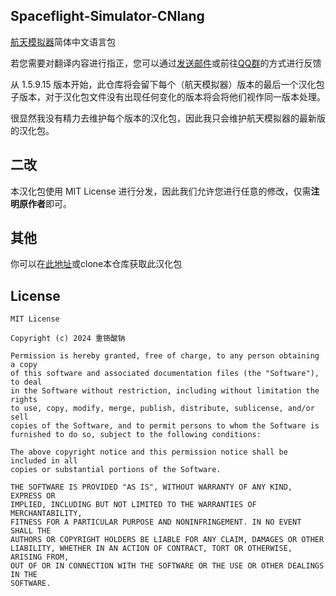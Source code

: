 ## Spaceflight-Simulator-CNlang

[航天模拟器](https://play.google.com/store/apps/details?id=com.StefMorojna.SpaceflightSimulator)简体中文语言包

若您需要对翻译内容进行指正，您可以通过[发送邮件](mailto:sthenight@qq.com)或前往[QQ群](https://qm.qq.com/q/faEnNG23h6)的方式进行反馈

从 1.5.9.15 版本开始，此仓库将会留下每个（航天模拟器）版本的最后一个汉化包子版本，对于汉化包文件没有出现任何变化的版本将会将他们视作同一版本处理。

很显然我没有精力去维护每个版本的汉化包，因此我只会维护航天模拟器的最新版的汉化包。

## 二改

本汉化包使用 MIT License 进行分发，因此我们允许您进行任意的修改，仅需**注明原作者**即可。

## 其他

你可以在[此地址](https://sfscn.sthenight.top/get.html#download)或clone本仓库获取此汉化包

## License
```
MIT License

Copyright (c) 2024 重铬酸钠

Permission is hereby granted, free of charge, to any person obtaining a copy
of this software and associated documentation files (the "Software"), to deal
in the Software without restriction, including without limitation the rights
to use, copy, modify, merge, publish, distribute, sublicense, and/or sell
copies of the Software, and to permit persons to whom the Software is
furnished to do so, subject to the following conditions:

The above copyright notice and this permission notice shall be included in all
copies or substantial portions of the Software.

THE SOFTWARE IS PROVIDED "AS IS", WITHOUT WARRANTY OF ANY KIND, EXPRESS OR
IMPLIED, INCLUDING BUT NOT LIMITED TO THE WARRANTIES OF MERCHANTABILITY,
FITNESS FOR A PARTICULAR PURPOSE AND NONINFRINGEMENT. IN NO EVENT SHALL THE
AUTHORS OR COPYRIGHT HOLDERS BE LIABLE FOR ANY CLAIM, DAMAGES OR OTHER
LIABILITY, WHETHER IN AN ACTION OF CONTRACT, TORT OR OTHERWISE, ARISING FROM,
OUT OF OR IN CONNECTION WITH THE SOFTWARE OR THE USE OR OTHER DEALINGS IN THE
SOFTWARE.
```
